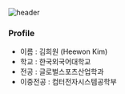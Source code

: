 ![header](https://capsule-render.vercel.app/api?type=waving&color=random&height=300&section=header&text=won's%2github&fontSize=90)

### Profile
+ 이름 : 김희원 (Heewon Kim)
+ 학교 : 한국외국어대학교
+ 전공 : 글로벌스포츠산업학과
+ 이중전공 : 컴터전자시스템공학부

<!--
**dorahee-ee/dorahee-ee** is a ✨ _special_ ✨ repository because its `README.md` (this file) appears on your GitHub profile.

Here are some ideas to get you started:

- 🔭 I’m currently working on ...
- 🌱 I’m currently learning ...
- 👯 I’m looking to collaborate on ...
- 🤔 I’m looking for help with ...
- 💬 Ask me about ...
- 📫 How to reach me: ...
- 😄 Pronouns: ...
- ⚡ Fun fact: ...
-->
